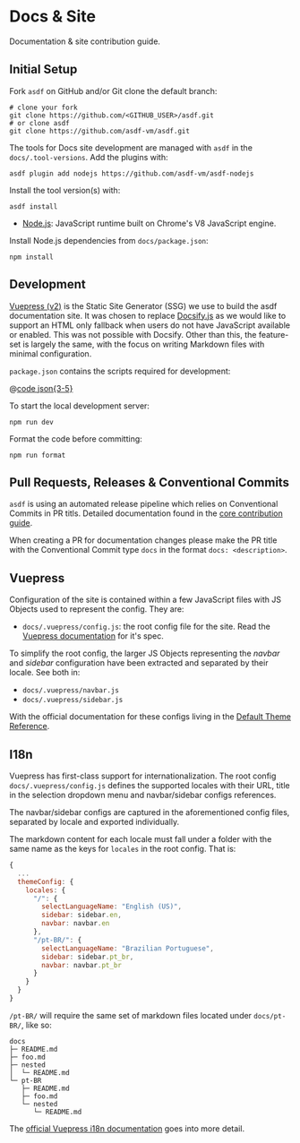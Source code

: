 # Docs & Site

Documentation & site contribution guide.

## Initial Setup

Fork `asdf` on GitHub and/or Git clone the default branch:

```shell:no-line-numbers
# clone your fork
git clone https://github.com/<GITHUB_USER>/asdf.git
# or clone asdf
git clone https://github.com/asdf-vm/asdf.git
```

The tools for Docs site development are managed with `asdf` in the `docs/.tool-versions`. Add the plugins with:

```shell:no-line-numbers
asdf plugin add nodejs https://github.com/asdf-vm/asdf-nodejs
```

Install the tool version(s) with:

```shell:no-line-numbers
asdf install
```

- [Node.js](https://nodejs.org): JavaScript runtime built on Chrome's V8 JavaScript engine.

Install Node.js dependencies from `docs/package.json`:

```shell:no-line-numbers
npm install
```

## Development

[Vuepress (v2)](https://v2.vuepress.vuejs.org/) is the Static Site Generator (SSG) we use to build the asdf documentation site. It was chosen to replace [Docsify.js](https://docsify.js.org/) as we would like to support an HTML only fallback when users do not have JavaScript available or enabled. This was not possible with Docsify. Other than this, the feature-set is largely the same, with the focus on writing Markdown files with minimal configuration.

`package.json` contains the scripts required for development:

@[code json{3-5}](../package.json)

To start the local development server:

```shell:no-line-numbers
npm run dev
```

Format the code before committing:

```shell:no-line-numbers
npm run format
```

## Pull Requests, Releases & Conventional Commits

`asdf` is using an automated release pipeline which relies on Conventional Commits in PR titls. Detailed documentation found in the [core contribution guide](./core.md).

When creating a PR for documentation changes please make the PR title with the Conventional Commit type `docs` in the format `docs: <description>`.

## Vuepress

Configuration of the site is contained within a few JavaScript files with JS Objects used to represent the config. They are:

- `docs/.vuepress/config.js`: the root config file for the site. Read the [Vuepress documentation](https://v2.vuepress.vuejs.org/guide/configuration.html#config-file) for it's spec.

To simplify the root config, the larger JS Objects representing the _navbar_ and _sidebar_ configuration have been extracted and separated by their locale. See both in:

- `docs/.vuepress/navbar.js`
- `docs/.vuepress/sidebar.js`

With the official documentation for these configs living in the [Default Theme Reference](https://v2.vuepress.vuejs.org/reference/default-theme/config.html#locale-config).

## I18n

Vuepress has first-class support for internationalization. The
root config `docs/.vuepress/config.js` defines the supported locales with their URL, title in the selection dropdown menu and navbar/sidebar configs references.

The navbar/sidebar configs are captured in the aforementioned config files, separated by locale and exported individually.

The markdown content for each locale must fall under a folder with the same name as the keys for `locales` in the root config. That is:

```js
{
  ...
  themeConfig: {
    locales: {
      "/": {
        selectLanguageName: "English (US)",
        sidebar: sidebar.en,
        navbar: navbar.en
      },
      "/pt-BR/": {
        selectLanguageName: "Brazilian Portuguese",
        sidebar: sidebar.pt_br,
        navbar: navbar.pt_br
      }
    }
  }
}
```

`/pt-BR/` will require the same set of markdown files located under `docs/pt-BR/`, like so:

```shell:no-line-numbers
docs
├─ README.md
├─ foo.md
├─ nested
│  └─ README.md
└─ pt-BR
   ├─ README.md
   ├─ foo.md
   └─ nested
      └─ README.md
```

The [official Vuepress i18n documentation](https://v2.vuepress.vuejs.org/guide/i18n.html#site-i18n-config) goes into more detail.
